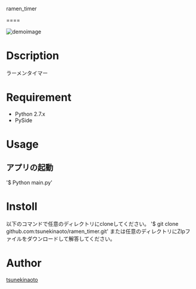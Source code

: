 ramen_timer

====

![demoimage](.damoimage.png)

# Dscription
ラーメンタイマー

# Requirement

- Python 2.7.x
- PySide

# Usage
## アプリの起動
'$ Python main.py'

# Instoll
以下のコマンドで任意のディレクトリにcloneしてください。
'$ git clone github.com:tsunekinaoto/ramen_timer.git'
または任意のディレクトリにZIpファイルをダウンロードして解答してください。

# Author
[tsunekinaoto](https://github.com/tsunekinaoto)


